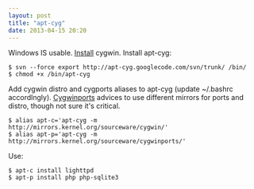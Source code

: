 ```yaml
---
layout: post
title: "apt-cyg"
date: 2013-04-15 20:20
---
```


Windows IS usable. [Install](http://www.cygwin.com/install.html) cygwin. Install apt-cyg:

~~~
$ svn --force export http://apt-cyg.googlecode.com/svn/trunk/ /bin/
$ chmod +x /bin/apt-cyg
~~~

Add cygwin distro and cygports aliases to apt-cyg (update ~/.bashrc accordlngly).
[Cygwinports](http://sourceware.org/cygwinports/) advices to use different mirrors for ports and distro,
though not sure it's critical.

~~~
$ alias apt-c='apt-cyg -m http://mirrors.kernel.org/sourceware/cygwin/'
$ alias apt-p='apt-cyg -m http://mirrors.kernel.org/sourceware/cygwinports/'
~~~

Use:

~~~
$ apt-c install lighttpd
$ apt-p install php php-sqlite3
~~~
